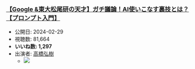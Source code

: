 ### [【Google &東大松尾研の天才】ガチ議論！AI使いこなす裏技とは？【プロンプト入門】](https://www.youtube.com/watch?v=MblAcX9u9s0)
-   公開日: 2024-02-29
-   視聴数: 81,664
-   **いいね数: 1,297**
-   出演者: [高橋弘樹](/rehacq_fan/people/高橋弘樹 "wikilink")
    - [![](https://img.youtube.com/vi/MblAcX9u9s0/hqdefault.jpg)](https://www.youtube.com/watch?v=MblAcX9u9s0)
